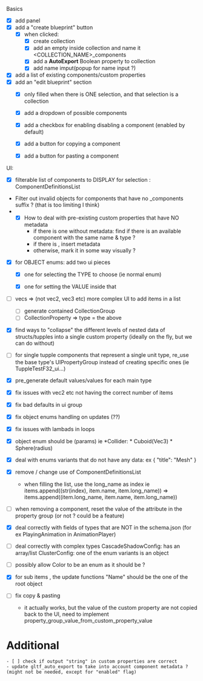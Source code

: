 Basics
- [x] add panel
- [x] add a "create blueprint" button
    - [x] when clicked: 
        - [x] create collection 
        - [x] add an empty inside collection and name it <COLLECTION_NAME>_components
        - [x] add a **AutoExport** Boolean property to collection 
        - [x] add name imput(popup for name input ?)

- [x] add a list of existing components/custom properties
- [x] add an "edit blueprint" section
    - [x] only filled when there is ONE selection, and that selection is a collection
    - [x] add a dropdown of possible components  
    - [x] add a checkbox for enabling disabling a component (enabled by default)
    - [x] add a button for copying a component
    - [x] add a button for pasting a component


UI:
 - [x] filterable list of components to DISPLAY for selection : ComponentDefinitionsList

- Filter out invalid objects for components that have no _components suffix ? (that is too limiting I think)
- -[x] How to deal with pre-existing custom properties that have NO metadata
    * if there is one without metadata: find if there is an available component with the same name & type ?
    * if there is , insert metadata
    * otherwise, mark it in some way visually ?

- [x] for OBJECT enums: add two ui pieces
    - [x] one for selecting the TYPE to choose (ie normal enum)
    - [x] one for setting the VALUE inside that


- [ ] vecs => (not vec2, vec3 etc) more complex UI to add items in a list
    - [ ] generate contained CollectionGroup
    - [ ] CollectionProperty => type = the above
- [x] find ways to "collapse" the different levels of nested data of structs/tupples into a single custom property (ideally on the fly, but we can do without)

- [ ] for single tupple components that represent a single unit type, re_use the base type's UIPropertyGroup instead of creating specific ones (ie TuppleTestF32_ui...)
- [x] pre_generate default values/values for each main type

- [x] fix issues with vec2 etc not having the correct number of items
- [x] fix bad defaults in ui group
- [x] fix object enums handling on updates (??)
- [x] fix issues with lambads in loops

- [x] object enum should be <EntryName>(params)
    ie  *Collider:
            * Cuboid(Vec3)
            * Sphere(radius)
- [x] deal with enums variants that do not have any data: ex   {
          "title": "Mesh"
        }

- [x] remove / change use of ComponentDefinitionsList 
    - when filling the list, use the long_name as index ie items.append((str(index), item.name, item.long_name)) => items.append((item.long_name, item.name, item.long_name))
- [ ] when removing a component, reset the value of the attribute in the property group (or not ? could be a feature)
- [x] deal correctly with fields of types that are NOT in the schema.json (for ex PlayingAnimation in AnimationPlayer)
- [ ] deal correctly with complex types 
            CascadeShadowConfig: has an array/list
            ClusterConfig: one of the enum variants is an object
- [ ] possibly allow Color to be an enum as it should be ?
- [x] for sub items , the update functions "Name" should be the one of the root object
- [ ] fix copy & pasting
    - it actually works, but the value of the custom property are not copied back to the UI, need to implement property_group_value_from_custom_property_value


# Additional
    - [ ] check if output "string" in custom properties are correct
    - update gltf_auto_export to take into account component metadata ? (might not be needed, except for "enabled" flag)